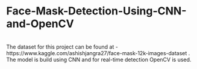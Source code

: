 # Face-Mask-Detection-Using-CNN-and-OpenCV
<br>
The dataset for this project can be found at -https://www.kaggle.com/ashishjangra27/face-mask-12k-images-dataset .
<br>
The model is build using CNN and for real-time detection OpenCV is used.
